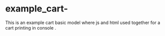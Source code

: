 # example_cart-
This is an example cart basic model where js and html used together for a cart printing in console . 
